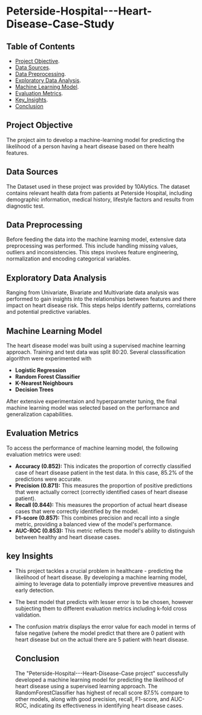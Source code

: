 # Peterside-Hospital---Heart-Disease-Case-Study

## Table of Contents 
- [Project Objective](#project-objective).
- [Data Sources](#data-sources).
- [Data Preprocessing](#data-preprocessing).
- [Exploratory Data Analysis](#EDA).
- [Machine Learning Model](#machine-learning-model).
- [Evaluation Metrics](#evaluation-metrics).
- [Key_Insights](#key-insights).
- [Conclusion](#conclusion)

## Project Objective
The project aim to develop a machine-learning model for predicting the likelihood of a person having a heart disease based on there health features.

## Data Sources
The Dataset used in these project was provided by 10Alytics. The dataset contains relevant health data from patients at Peterside Hospital, including demographic information, medical history, lifestyle factors and results from diagnostic test.

## Data Preprocessing
Before feeding the data into the machine learning model, extensive data preprocessing was performed. This include handling missing values, outliers and inconsistencies. This steps involves feature engineering, normalization and encoding categorical variables.

## Exploratory Data Analysis 
Ranging from Univariate, Bivariate and Multivariate data analysis was performed to gain insights into the relationships between features and there impact on heart disease risk. This steps helps identify patterns, correlations and potential predictive variables.

## Machine Learning Model
The heart disease model was built using a supervised machine learning approach. Training and test data was split 80:20. Several  classsification algorithm were experimented with

- **Logistic Regression**
- **Random Forest Classifier**
- **K-Nearest Neighbours**
- **Decision Trees**

After extensive experimentaion and hyperparameter tuning, the final machine learning model was selected based on the performance and generalization capabilities.

## Evaluation Metrics
To access the performance of machine learning model, the following evaluation metrics were used:
- **Accuracy (0.852):** This indicates the proportion of correctly classified case of heart disease patient in the test data. In this case, 85.2% of the predictions were accurate.
- **Precision (0.871):** This measures the proportion of positive predictions that were actually correct (correctly identified cases of heart disease patient).
- **Recall (0.844):** This measures the proportion of actual heart disease cases that were correctly identified by the model.
- **F1-score (0.857):** This combines precision and recall into a single metric, providing a balanced view of the model's performance.
- **AUC-ROC (0.853):** This metric reflects the model's ability to distinguish between healthy and heart disease cases.

## key Insights
- This project tackles a crucial problem in healthcare - predicting the likelihood of heart disease. By developing a machine learning model, aiming to leverage data to potentially improve preventive measures and early detection.
- The best model that predicts with lesser error is to be chosen, however subjecting them to different evaluation metrics including k-fold cross validation.
- The confusion matrix displays the error value for each model in terms of false negative (where the model predict that there are 0 patient with heart disease but on the actual there are 5 patient with heart disease.

  ## Conclusion
  The "Peterside-Hospital---Heart-Disease-Case project" successfully developed a machine learning model   for predicting the likelihood of heart disease using a supervised learning approach.
  The RandomForestClassifier has highest of recall score 87.5% compare to other models, along with good   precision, recall, F1-score, and AUC-ROC, indicating its effectiveness in identifying heart disease   cases.


